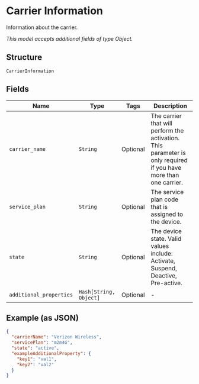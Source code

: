 
# Carrier Information

Information about the carrier.

*This model accepts additional fields of type Object.*

## Structure

`CarrierInformation`

## Fields

| Name | Type | Tags | Description |
|  --- | --- | --- | --- |
| `carrier_name` | `String` | Optional | The carrier that will perform the activation. This parameter is only required if you have more than one carrier. |
| `service_plan` | `String` | Optional | The service plan code that is assigned to the device. |
| `state` | `String` | Optional | The device state. Valid values include: Activate, Suspend, Deactive, Pre-active. |
| `additional_properties` | `Hash[String, Object]` | Optional | - |

## Example (as JSON)

```json
{
  "carrierName": "Verizon Wireless",
  "servicePlan": "m2m4G",
  "state": "active",
  "exampleAdditionalProperty": {
    "key1": "val1",
    "key2": "val2"
  }
}
```

